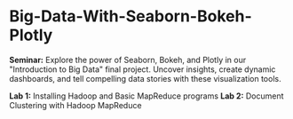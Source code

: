 # Big-Data-With-Seaborn-Bokeh-Plotly

__Seminar:__ Explore the power of Seaborn, Bokeh, and Plotly in our "Introduction to Big Data" final project. Uncover insights, create dynamic dashboards, and tell compelling data stories with these visualization tools.

__Lab 1:__ Installing Hadoop and Basic MapReduce programs
__Lab 2:__ Document Clustering with Hadoop MapReduce
